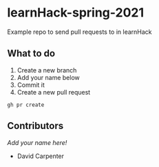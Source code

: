 # learnHack-spring-2021
Example repo to send pull requests to in learnHack

## What to do
1. Create a new branch
2. Add your name below
3. Commit it
4. Create a new pull request
```
gh pr create
```

## Contributors
*Add your name here!*
- David Carpenter

